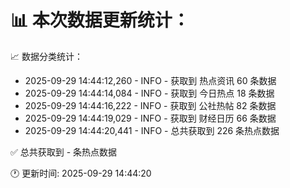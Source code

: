 📊 本次数据更新统计：
==========================

📈 数据分类统计：
- 2025-09-29 14:44:12,260 - INFO - 获取到 热点资讯 60 条数据
- 2025-09-29 14:44:14,084 - INFO - 获取到 今日热点 18 条数据
- 2025-09-29 14:44:16,222 - INFO - 获取到 公社热帖 82 条数据
- 2025-09-29 14:44:19,029 - INFO - 获取到 财经日历 66 条数据
- 2025-09-29 14:44:20,441 - INFO - 总共获取到 226 条热点数据

✅ 总共获取到 - 条热点数据

🕐 更新时间: 2025-09-29 14:44:20
